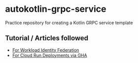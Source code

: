 # autokotlin-grpc-service
Practice repository for creating a Kotlin GRPC service template

## Tutorial / Articles followed
- [For Workload Identity Federation](https://cloud.google.com/blog/products/identity-security/secure-your-use-of-third-party-tools-with-identity-federation)
- [For Cloud Run Deployments via GHA](https://cloud.google.com/blog/products/devops-sre/deploy-to-cloud-run-with-github-actions/)
